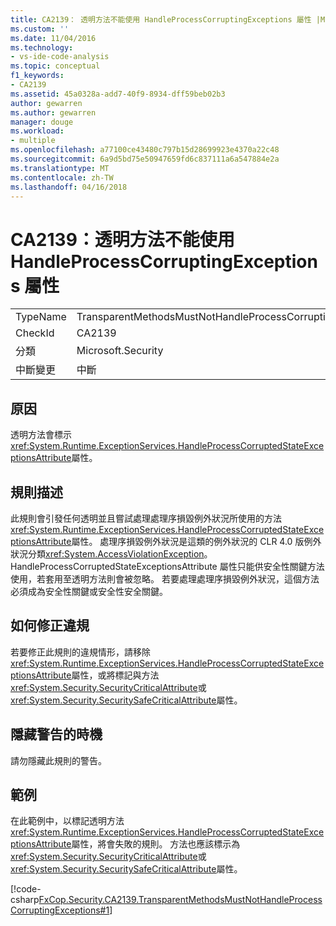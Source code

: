 ```yaml
---
title: CA2139： 透明方法不能使用 HandleProcessCorruptingExceptions 屬性 |Microsoft 文件
ms.custom: ''
ms.date: 11/04/2016
ms.technology:
- vs-ide-code-analysis
ms.topic: conceptual
f1_keywords:
- CA2139
ms.assetid: 45a0328a-add7-40f9-8934-dff59beb02b3
author: gewarren
ms.author: gewarren
manager: douge
ms.workload:
- multiple
ms.openlocfilehash: a77100ce43480c797b15d28699923e4370a22c48
ms.sourcegitcommit: 6a9d5bd75e50947659fd6c837111a6a547884e2a
ms.translationtype: MT
ms.contentlocale: zh-TW
ms.lasthandoff: 04/16/2018
---
```

# <a name="ca2139-transparent-methods-may-not-use-the-handleprocesscorruptingexceptions-attribute"></a>CA2139：透明方法不能使用 HandleProcessCorruptingExceptions 屬性
|||  
|-|-|  
|TypeName|TransparentMethodsMustNotHandleProcessCorruptingExceptions|  
|CheckId|CA2139|  
|分類|Microsoft.Security|  
|中斷變更|中斷|  
  
## <a name="cause"></a>原因  
 透明方法會標示<xref:System.Runtime.ExceptionServices.HandleProcessCorruptedStateExceptionsAttribute>屬性。  
  
## <a name="rule-description"></a>規則描述  
 此規則會引發任何透明並且嘗試處理處理序損毀例外狀況所使用的方法<xref:System.Runtime.ExceptionServices.HandleProcessCorruptedStateExceptionsAttribute>屬性。 處理序損毀例外狀況是這類的例外狀況的 CLR 4.0 版例外狀況分類<xref:System.AccessViolationException>。 HandleProcessCorruptedStateExceptionsAttribute 屬性只能供安全性關鍵方法使用，若套用至透明方法則會被忽略。 若要處理處理序損毀例外狀況，這個方法必須成為安全性關鍵或安全性安全關鍵。  
  
## <a name="how-to-fix-violations"></a>如何修正違規  
 若要修正此規則的違規情形，請移除<xref:System.Runtime.ExceptionServices.HandleProcessCorruptedStateExceptionsAttribute>屬性，或將標記與方法<xref:System.Security.SecurityCriticalAttribute>或<xref:System.Security.SecuritySafeCriticalAttribute>屬性。  
  
## <a name="when-to-suppress-warnings"></a>隱藏警告的時機  
 請勿隱藏此規則的警告。  
  
## <a name="example"></a>範例  
 在此範例中，以標記透明方法<xref:System.Runtime.ExceptionServices.HandleProcessCorruptedStateExceptionsAttribute>屬性，將會失敗的規則。 方法也應該標示為<xref:System.Security.SecurityCriticalAttribute>或<xref:System.Security.SecuritySafeCriticalAttribute>屬性。  
  
 [!code-csharp[FxCop.Security.CA2139.TransparentMethodsMustNotHandleProcessCorruptingExceptions#1](../code-quality/codesnippet/CSharp/ca2139-transparent-methods-may-not-use-the-handleprocesscorruptingexceptions-attribute_1.cs)]